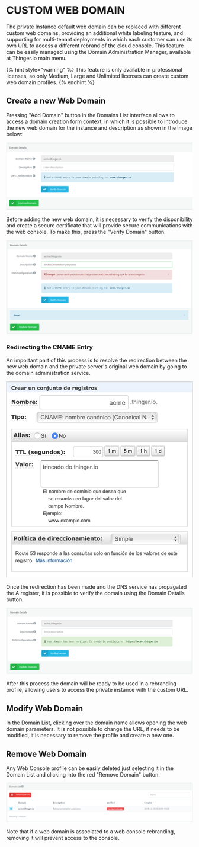 # CUSTOM WEB DOMAIN

The private Instance default web domain can be replaced with different custom web domains, providing an additional white labeling feature, and supporting for multi-tenant deployments in which each customer can use its own URL to access a different rebrand of the cloud console. This feature can be easily managed using the Domain Administration Manager, available at Thinger.io main menu.

{% hint style="warning" %}
This feature is only available in professional licenses, so only Medium, Large and Unlimited licenses can create custom web domain profiles. &#x20;
{% endhint %}

## Create a new Web Domain

Pressing "Add Domain" button in the Domains List interface allows to access a domain creation form context, in which it is possible to introduce the new web domain for the instance and description as shown in the image below:&#x20;

![](<.gitbook/assets/image (101).png>)

Before adding the new web domain, it is necessary to verify the disponibility and create a secure certificate that will provide secure communications with the web console. To make this, press the "Verify Domain" button.&#x20;

![](<.gitbook/assets/image (165).png>)

### Redirecting the CNAME Entry&#x20;

An important part of this process is to resolve the redirection between the new web domain and the private server's original web domain by going to the domain administration service.&#x20;

![](<.gitbook/assets/image (159).png>)

Once the redirection has been made and the DNS service has propagated the A register, it is possible to verify the domain using the Domain Details button.&#x20;

![](<.gitbook/assets/image (138).png>)

After this process the domain will be ready to be used in a rebranding profile, allowing users to access the private instance with the custom URL.

## Modify Web Domain

In the Domain List, clicking over the domain name allows opening the web domain parameters. It is not possible to change the URL, if needs to be modified, it is necessary to remove the profile and create a new one.&#x20;

## Remove Web Domain

Any Web Console profile can be easily deleted just selecting it in the Domain List and clicking into the red "Remove Domain" button.

![](<.gitbook/assets/image (115).png>)

Note that if a web domain is associated to a web console rebranding, removing it will prevent access to the console.



